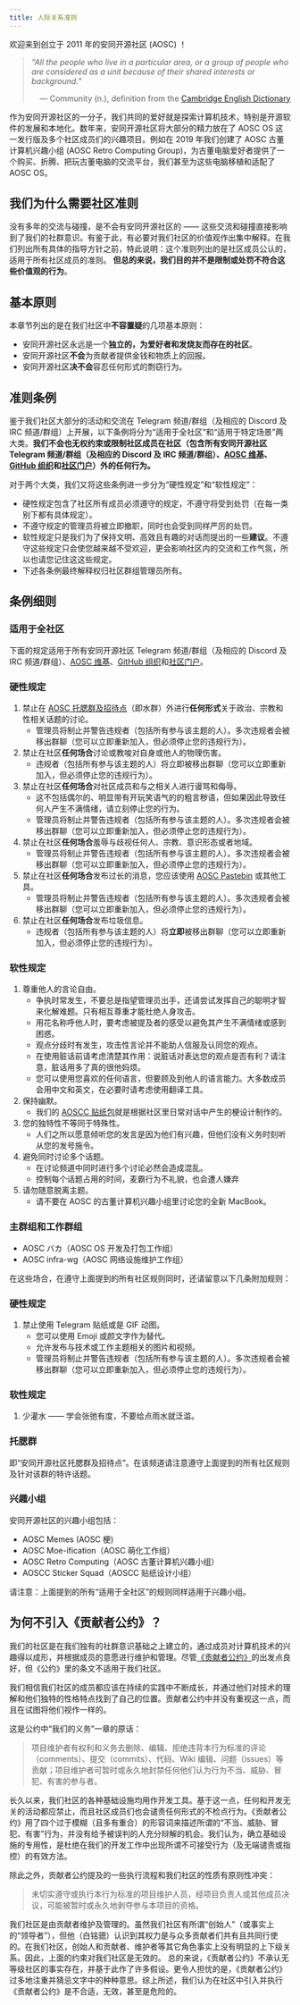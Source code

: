 ```yaml
---
title: 人际关系准则
---
```


欢迎来到创立于 2011 年的安同开源社区 (AOSC) ！

> *“All the people who live in a particular area, or a group of people who are considered as a unit because of their shared interests or background.”*
> <p style="text-align: right;">— Community (n.), definition from the <a href="https://dictionary.cambridge.org/dictionary/english/community">Cambridge English Dictionary</a></p>


作为安同开源社区的一分子，我们共同的爱好就是探索计算机技术，特别是开源软件的发展和本地化。数年来，安同开源社区将大部分的精力放在了 AOSC OS 这一发行版及多个社区成员们的兴趣项目。例如在 2019 年我们创建了 AOSC 古董计算机兴趣小组 (AOSC Retro Computing Group)，为古董电脑爱好者提供了一个购买、折腾、把玩古董电脑的交流平台，我们甚至为这些电脑移植和适配了 AOSC OS。

## 我们为什么需要社区准则

没有多年的交流与碰撞，是不会有安同开源社区的 —— 这些交流和碰撞直接影响到了我们的社群意识。有鉴于此，有必要对我们社区的价值观作出集中解释。在我们列出所有具体的指导方针之前，特此说明：这个准则列出的是社区成员公认的，适用于所有社区成员的准则。 **但总的来说，我们目的并不是限制或处罚不符合这些价值观的行为**。

## 基本原则

本章节列出的是在我们社区中**不容置疑**的几项基本原则：

- 安同开源社区永远是一个**独立的，为爱好者和发烧友而存在的社区**。
- 安同开源社区**不会**为贡献者提供金钱和物质上的回报。
- 安同开源社区**决不会**容忍任何形式的剽窃行为。

## 准则条例

鉴于我们社区大部分的活动和交流在 Telegram 频道/群组（及相应的 Discord 及 IRC 频道/群组）上开展，以下条例将分为“适用于全社区”和“适用于特定场景”两大类。**我们不会也无权约束或限制社区成员在社区（包含所有安同开源社区 Telegram 频道/群组（及相应的 Discord 及 IRC 频道/群组）、[AOSC 维基](https://wiki.aosc.io/)、[GitHub 组织](https://github.com/AOSC-Dev/)和[社区门户](/)）外的任何行为。**

对于两个大类，我们又将这些条例进一步分为“硬性规定”和“软性规定”：

- 硬性规定包含了社区所有成员必须遵守的规定，不遵守将受到处罚（在每一类别下都有具体规定）。
- 不遵守规定的管理员将被立即撤职，同时也会受到同样严厉的处罚。
- 软性规定只是我们为了保持文明、高效且有趣的对话而提出的一些**建议**。不遵守这些规定只会使您越来越不受欢迎，更会影响社区内的交流和工作气氛，所以也请您记住这这些规定。
- 下述各条例最终解释权归社区群组管理员所有。

## 条例细则

### 适用于全社区

下面的规定适用于所有安同开源社区 Telegram 频道/群组（及相应的 Discord 及 IRC 频道/群组）、[AOSC 维基](https://wiki.aosc.io/)、[GitHub 组织](https://github.com/AOSC-Dev/)和[社区门户](/)。

### 硬性规定

1.  禁止在 [AOSC 托腮群及招待点](https://t.me/joinchat/BMnG9zvfjCgZUTIAoycKkg)（即水群）外进行**任何形式**关于政治、宗教和性相关话题的讨论。
    - 管理员将制止并警告违规者（包括所有参与该主题的人）。多次违规者会被移出群聊（您可以立即重新加入，但必须停止您的违规行为）。
2.  禁止在社区**任何场合**讨论或教唆对自身或他人的物理伤害。
    - 违规者（包括所有参与该主题的人）将立即被移出群聊（您可以立即重新加入，但必须停止您的违规行为）。
3.  禁止在社区**任何场合**对社区成员和与之相关人进行谩骂和侮辱。
    - 这不包括偶尔的、明显带有开玩笑语气的的粗言秽语，但如果因此导致任何人产生不满情绪，请立刻停止您的行为。
    - 管理员将制止并警告违规者（包括所有参与该主题的人）。多次违规者会被移出群聊（您可以立即重新加入，但必须停止您的违规行为）。
4.  禁止在社区**任何场合**羞辱与歧视任何人、宗教、意识形态或者地域。
    - 管理员将制止并警告违规者（包括所有参与该主题的人）。多次违规者会被移出群聊（您可以立即重新加入，但必须停止您的违规行为）。
5.  禁止在社区**任何场合**发布过长的消息，您应该使用 [AOSC Pastebin](/paste) 或其他工具。
    - 管理员将制止并警告违规者（包括所有参与该主题的人）。多次违规者会被移出群聊（您可以立即重新加入，但必须停止您的违规行为）。
6.  禁止在社区**任何场合**发布垃圾信息。
    - 违规者（包括所有参与该主题的人）将**立即**被移出群聊（您可以立即重新加入，但必须停止您的违规行为）。

### 软性规定

1.  尊重他人的言论自由。
    - 争执时常发生，不要总是指望管理员出手，还请尝试发挥自己的聪明才智来化解难题。只有相互尊重才能杜绝人身攻击。
    - 用花名称呼他人时，要考虑被提及者的感受以避免其产生不满情绪或感到困惑。
    - 观点分歧时有发生，攻击性言论并不能助人信服及认同您的观点。
    - 在使用脏话前请考虑清楚其作用：说脏话对表达您的观点是否有利？请注意，脏话用多了真的很他妈烦。
    - 您可以使用您喜欢的任何语言，但要顾及到他人的语言能力。大多数成员会用中文和英文，在必要时请考虑使用翻译工具。
2.  保持幽默。
    - 我们的 [AOSCC 贴纸包](https://github.com/AOSC-Dev/aoscc/tree/master/2019/stickers)就是根据社区里日常对话中产生的梗设计制作的。
3.  您的独特性不等同于特殊性。
    - 人们之所以愿意倾听您的发言是因为他们有兴趣，但他们没有义务时刻听从您的发号施令。
4.  避免同时讨论多个话题。
    - 在讨论频道中同时进行多个讨论必然会造成混乱。
    - 控制每个话题占用的时间，麦霸行为不礼貌，也会遭人嫌弃
5.  请勿随意脱离主题。
    - 请不要在 AOSC 的古董计算机兴趣小组里讨论您的全新 MacBook。

### 主群组和工作群组

- AOSC バカ（AOSC OS 开发及打包工作组）
- AOSC infra-wg（AOSC 网络设施维护工作组）

在这些场合，在遵守上面提到的所有社区规则同时，还请留意以下几条附加规则：

### 硬性规定

1.  禁止使用 Telegram 贴纸或是 GIF 动图。
    - 您可以使用 Emoji 或颜文字作为替代。
    - 允许发布与技术或工作主题相关的图片和视频。
    - 管理员将制止并警告违规者（包括所有参与该主题的人）。多次违规者会被移出群聊（您可以立即重新加入，但必须停止您的违规行为）。

### 软性规定

1.  少灌水 —— 学会张弛有度，不要给点雨水就泛滥。

### 托腮群

即“安同开源社区托腮群及招待点”。在该频道请注意遵守上面提到的所有社区规则及针对该群的特许话题。

### 兴趣小组

安同开源社区的兴趣小组包括：

- AOSC Memes (AOSC 梗)
- AOSC Moe-ification（AOSC 萌化工作组）
- AOSC Retro Computing（AOSC 古董计算机兴趣小组）
- AOSCC Sticker Squad（AOSCC 贴纸设计小组）

请注意：上面提到的所有“适用于全社区”的规则同样适用于兴趣小组。

## 为何不引入《贡献者公约》？

我们的社区是在我们独有的社群意识基础之上建立的，通过成员对计算机技术的兴趣得以成形，并根据成员的意愿进行维护和管理。尽管[《贡献者公约》](https://www.contributor-covenant.org/zh-cn/version/1/4/code-of-conduct/)的出发点良好，但《公约》里的条文不适用于我们社区。

我们相信我们社区的成员都应该在持续的实践中不断成长，并通过他们对技术的理解和他们独特的性格特点找到了自己的位置。贡献者公约中并没有重视这一点，而且在试图将他们视作一样的。

这是公约中“我们的义务”一章的原话：

> 项目维护者有权利和义务去删除、编辑、拒绝违背本行为标准的评论（comments）、提交（commits）、代码、Wiki 编辑、问题（issues）等贡献；项目维护者可暂时或永久地封禁任何他们认为行为不当、威胁、冒犯、有害的参与者。

长久以来，我们社区的各种基础设施均用作开发工具。基于这一点，任何和开发无关的活动都应禁止，而且社区成员们也会谴责任何形式的不检点行为。《贡献者公约》用了四个过于模糊（且多有重合）的形容词来描述所谓的“不当、威胁、冒犯、有害”行为，并没有给予被误判的人充分辩解的机会。我们认为，确立基础设施的专用性，是杜绝在我们的开发工作中出现所谓不可接受行为（及无端谴责或指控）的有效方法。

除此之外，贡献者公约提及的一些执行流程和我们社区的性质有原则性冲突：

> 未切实遵守或执行本行为标准的项目维护人员，经项目负责人或其他成员决议，可能被暂时或永久地剥夺参与本项目的资格。

我们社区是由贡献者维护及管理的。虽然我们社区有所谓“创始人”（或事实上的“领导者”），但他（白铭骢）认识到其权力是与众多贡献者们共有且共同行使的。在我们社区，创始人和贡献者、维护者等其它角色事实上没有明显的上下级关系。因此，上面的约束对我们社区是无效的。 总的来说，《贡献者公约》不承认无等级社区的事实存在，并基于此作了许多假设。更令人担忧的是，《贡献者公约》过多地注重并猜忌文字中的种种意思。综上所述，我们认为在社区中引入并执行《贡献者公约》是不合适，无效，甚至是危险的。
